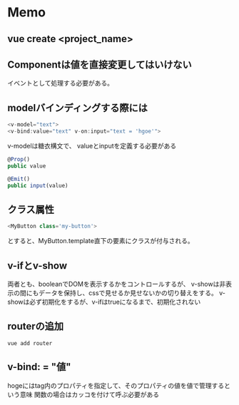 # Memo

## vue create <project_name>

## Componentは値を直接変更してはいけない
イベントとして処理する必要がある。

## modelバインディングする際には
```ts
<v-model="text">
<v-bind:value="text" v-on:input="text = 'hgoe'">
```
v-modelは糖衣構文で、
valueとinputを定義する必要がある
```ts
@Prop()
public value

@Emit()
public input(value)
```
## クラス属性
```ts
<MyButton class='my-button'>
```
とすると、MyButton.template直下の要素にクラスが付与される。

## v-ifとv-show
両者とも、booleanでDOMを表示するかをコントロールするが、
v-showは非表示の間にもデータを保持し、cssで見せるか見せないかの切り替えをする。
v-showは必ず初期化をするが、v-ifはtrueになるまで、初期化されない

## routerの追加
`vue add router`

## v-bind:<hoge> = "値"
hogeにはtag内のプロパティを指定して、そのプロパティの値を値で管理するという意味
関数の場合はカッコを付けて呼ぶ必要がある